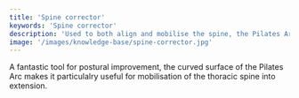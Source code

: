 ```yaml
---
title: 'Spine corrector'
keywords: 'Spine corrector'
description: 'Used to both align and mobilise the spine, the Pilates Arc may also be used to support or challenge your favourite Pilates exercises.'
image: '/images/knowledge-base/spine-corrector.jpg'
---
```

A fantastic tool for postural improvement, the curved surface of the Pilates Arc makes it particulalry useful for mobilisation of the thoracic spine into extension. 
